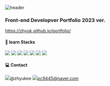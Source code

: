 ![header](https://capsule-render.vercel.app/api?type=soft&color=0:94A2DA,100:81B5E6&height=150&text=zhyuk&fontSize=80&animation=blinking&&fontColor=AAFF01)

### Front-end Developver Portfolio 2023 ver.
<https://zhyuk.github.io/portfolio/>

#### 📂 learn Stacks
<img src="https://img.shields.io/badge/HTML5-E34F26?style=flat-square&logo=HTML5&logoColor=white"/></a>
<img src="https://img.shields.io/badge/CSS3-1572B6?style=flat-square&logo=CSS3&logoColor=white"/></a>
<img src="https://img.shields.io/badge/Javascript-F7DF1E?style=flat-square&logo=Javascript&logoColor=black"/></a>
<img src="https://img.shields.io/badge/React-61DAFB?style=flat-square&logo=React&logoColor=black"/></a>
<img src="https://img.shields.io/badge/jquery-0769AD?style=flat-square&logo=jquery&logoColor=white"/></a>
<img src="https://img.shields.io/badge/git-F05032?style=flat-square&logo=git&logoColor=white">
<img src="https://img.shields.io/badge/node.js-339933?style=square&logo=Node.js&logoColor=white">

#### 💻 Contact
<img src="https://img.shields.io/badge/instagram-E4405F?style=flat-square&logo=instagram&logoColor=white"/>@zhyukee</a>
<img src="https://img.shields.io/badge/naver-03c75a?style=flat-square&logo=naver&logoColor=white"/>pc9445@naver.com</a>


